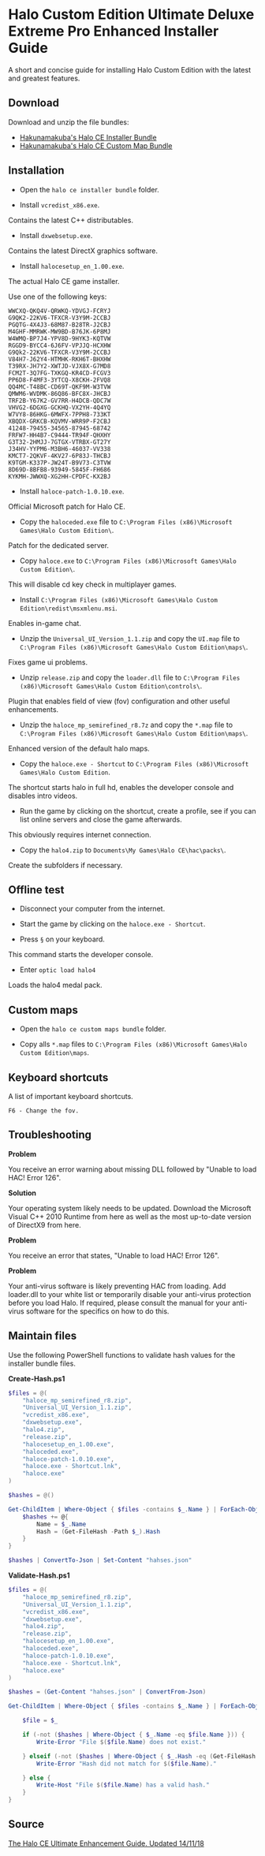 # Halo Custom Edition Ultimate Deluxe Extreme Pro Enhanced Installer Guide

A short and concise guide for installing Halo Custom Edition with the latest and greatest features.

## Download

Download and unzip the file bundles:

* [Hakunamakuba's Halo CE Installer Bundle](https://1drv.ms/u/s!AlL62iEz1c7E2IdqJMiWvElrJZsWGQ)
* [Hakunamakuba's Halo CE Custom Map Bundle](https://1drv.ms/u/s!AlL62iEz1c7E2Id_QX_N8atkTYvabw)

## Installation

* Open the `halo ce installer bundle` folder.

* Install `vcredist_x86.exe`.

Contains the latest C++ distributables.

* Install `dxwebsetup.exe`.

Contains the latest DirectX graphics software.

* Install `halocesetup_en_1.00.exe`.

The actual Halo CE game installer.

Use one of the following keys:

```
WWCXQ-QKQ4V-QRWKQ-YDVGJ-FCRYJ
G9QK2-22KV6-TFXCR-V3Y9M-2CCBJ
PGQTG-4X4J3-68M87-B28TR-J2CBJ
M4GHF-MMRWK-MW9BD-B76JK-6P8MJ
W4WMQ-BP7J4-YPV8D-9HYK3-KQTVW
RGGD9-BYCC4-6J6FV-VPJJQ-HCXHW
G9Qk2-22KV6-TFXCR-V3Y9M-2CCBJ
V84H7-J62Y4-HTMHK-RKH6T-BHXHW
T39RX-JH7Y2-XWTJD-VJX8X-G7MD8
FCM2T-3Q7FG-TXKGQ-KR4CD-FCGV3
PP6D8-F4MF3-3YTCQ-X8CKH-2FVQ8
QQ4MC-T48BC-CD69T-QKF9M-W3TVW
QMWM6-WVDMK-86Q86-BFC8X-JHCBJ
TRF2B-Y67K2-GV7RR-H4DCB-QDC7W
VHVG2-6DGXG-GCKHQ-VX2YH-4Q4YQ
W7VY8-86HKG-6MWFX-7PPH8-733KT
XBQDX-GRKCB-KQVMV-WRR9P-F2CBJ
41248-79455-34565-87945-68742
FRFW7-HH4B7-C9444-TR94F-QHXHY
G3T32-2HMJJ-7GTGX-VTRBX-GT27Y
J34HV-YYPM6-M3BH6-46037-VV338
KMCT7-2QKVF-4KV27-6P83J-THCBJ
K9TGM-K337P-JW24T-B9V73-C3TVW
8D69D-8BFB8-93949-5845F-FH686
KYKMH-JWWXQ-XG2HH-CPDFC-KX2BJ
```

* Install `haloce-patch-1.0.10.exe`.

Official Microsoft patch for Halo CE.

* Copy the `haloceded.exe` file to `C:\Program Files (x86)\Microsoft Games\Halo Custom Edition\`.

Patch for the dedicated server.

* Copy `haloce.exe` to `C:\Program Files (x86)\Microsoft Games\Halo Custom Edition\`.

This will disable cd key check in multiplayer games.

* Install `C:\Program Files (x86)\Microsoft Games\Halo Custom Edition\redist\msxmlenu.msi`.

Enables in-game chat.

* Unzip the `Universal_UI_Version_1.1.zip` and copy the `UI.map` file to `C:\Program Files (x86)\Microsoft Games\Halo Custom Edition\maps\`.

Fixes game ui problems.

* Unzip `release.zip` and copy the `loader.dll` file to `C:\Program Files (x86)\Microsoft Games\Halo Custom Edition\controls\`.

Plugin that enables field of view (fov) configuration and other useful enhancements.

* Unzip the `haloce_mp_semirefined_r8.7z` and copy the `*.map` file to `C:\Program Files (x86)\Microsoft Games\Halo Custom Edition\maps\`.

Enhanced version of the default halo maps.

* Copy the `haloce.exe - Shortcut` to `C:\Program Files (x86)\Microsoft Games\Halo Custom Edition`.

The shortcut starts halo in full hd, enables the developer console and disables intro videos.

* Run the game by clicking on the shortcut, create a profile, see if you can list online servers and close the game afterwards.

This obviously requires internet connection.

* Copy the `halo4.zip` to `Documents\My Games\Halo CE\hac\packs\`.

Create the subfolders if necessary.

## Offline test

* Disconnect your computer from the internet.

* Start the game by clicking on the `haloce.exe - Shortcut`.

* Press `§` on your keyboard.

This command starts the developer console.

* Enter `optic load halo4`

Loads the halo4 medal pack.

## Custom maps

* Open the `halo ce custom maps bundle` folder.

* Copy alls `*.map` files to `C:\Program Files (x86)\Microsoft Games\Halo Custom Edition\maps`.

## Keyboard shortcuts

A list of important keyboard shortcuts.

    F6 - Change the fov.

## Troubleshooting

**Problem**

You receive an error warning about missing DLL followed by "Unable to load HAC! Error 126".

**Solution**

Your operating system likely needs to be updated. Download the Microsoft Visual C++ 2010 Runtime from here as well as the most up-to-date version of DirectX9 from here.

**Problem**

You receive an error that states, "Unable to load HAC! Error 126".

**Problem**

Your anti-virus software is likely preventing HAC from loading. Add loader.dll to your white list or temporarily disable your anti-virus protection before you load Halo. If required, please consult the manual for your anti-virus software for the specifics on how to do this.

## Maintain files

Use the following PowerShell functions to validate hash values for the installer bundle files.

**Create-Hash.ps1**

```powershell
$files = @(
    "haloce_mp_semirefined_r8.zip",
    "Universal_UI_Version_1.1.zip",
    "vcredist_x86.exe",
    "dxwebsetup.exe",
    "halo4.zip",
    "release.zip",
    "halocesetup_en_1.00.exe",
    "haloceded.exe",
    "haloce-patch-1.0.10.exe",
    "haloce.exe - Shortcut.lnk",
    "haloce.exe"
)

$hashes = @()

Get-ChildItem | Where-Object { $files -contains $_.Name } | ForEach-Object {
    $hashes += @{
        Name = $_.Name
        Hash = (Get-FileHash -Path $_).Hash
    }
}

$hashes | ConvertTo-Json | Set-Content "hahses.json"
```

**Validate-Hash.ps1**

```powershell
$files = @(
    "haloce_mp_semirefined_r8.zip",
    "Universal_UI_Version_1.1.zip",
    "vcredist_x86.exe",
    "dxwebsetup.exe",
    "halo4.zip",
    "release.zip",
    "halocesetup_en_1.00.exe",
    "haloceded.exe",
    "haloce-patch-1.0.10.exe",
    "haloce.exe - Shortcut.lnk",
    "haloce.exe"
)

$hashes = (Get-Content "hahses.json" | ConvertFrom-Json)

Get-ChildItem | Where-Object { $files -contains $_.Name } | ForEach-Object {

    $file = $_

    if (-not ($hashes | Where-Object { $_.Name -eq $file.Name })) {
        Write-Error "File $($file.Name) does not exist."

    } elseif (-not ($hashes | Where-Object { $_.Hash -eq (Get-FileHash $file).Hash })) {
        Write-Error "Hash did not match for $($file.Name)."

    } else {
        Write-Host "File $($file.Name) has a valid hash."
    }
}
```

## Source

[The Halo CE Ultimate Enhancement Guide. Updated 14/11/18](https://opencarnage.net/index.php?/topic/7383-the-halo-ce-ultimate-enhancement-guide-updated-141118/)
